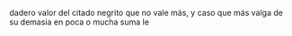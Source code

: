 dadero valor del citado negrito que no vale más, y caso
que más valga de su demasia en poca o mucha suma le